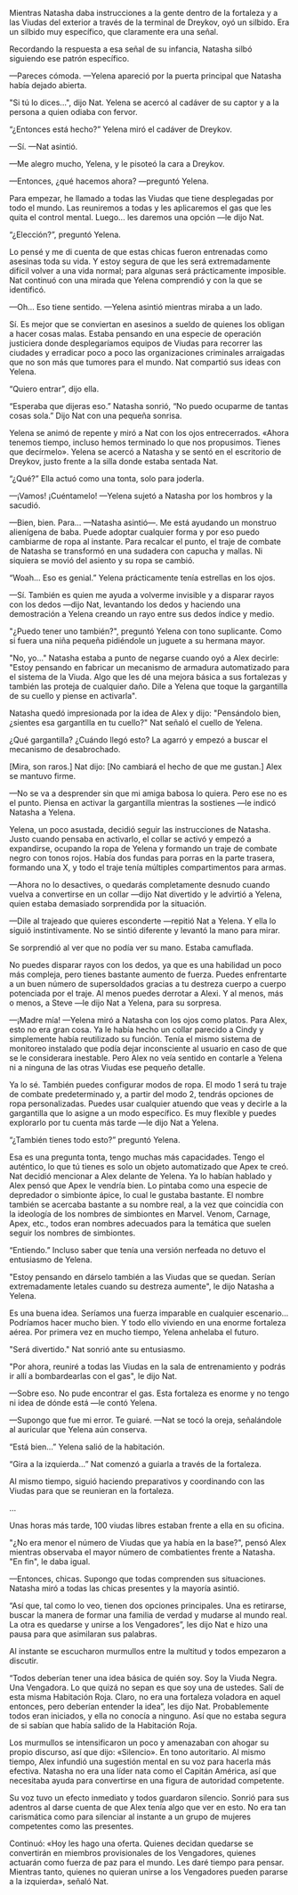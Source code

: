 
Mientras Natasha daba instrucciones a la gente dentro de la fortaleza y a las Viudas del exterior a través de la terminal de Dreykov, oyó un silbido. Era un silbido muy específico, que claramente era una señal.

Recordando la respuesta a esa señal de su infancia, Natasha silbó siguiendo ese patrón específico.

—Pareces cómoda. —Yelena apareció por la puerta principal que Natasha había dejado abierta.

"Si tú lo dices...", dijo Nat. Yelena se acercó al cadáver de su captor y a la persona a quien odiaba con fervor.

“¿Entonces está hecho?” Yelena miró el cadáver de Dreykov.

—Sí. —Nat asintió.

—Me alegro mucho, Yelena, y le pisoteó la cara a Dreykov.

—Entonces, ¿qué hacemos ahora? —preguntó Yelena.

Para empezar, he llamado a todas las Viudas que tiene desplegadas por todo el mundo. Las reuniremos a todas y les aplicaremos el gas que les quita el control mental. Luego... les daremos una opción —le dijo Nat.

“¿Elección?”, preguntó Yelena.

Lo pensé y me di cuenta de que estas chicas fueron entrenadas como asesinas toda su vida. Y estoy segura de que les será extremadamente difícil volver a una vida normal; para algunas será prácticamente imposible. Nat continuó con una mirada que Yelena comprendió y con la que se identificó.

—Oh… Eso tiene sentido. —Yelena asintió mientras miraba a un lado.

Sí. Es mejor que se conviertan en asesinos a sueldo de quienes los obligan a hacer cosas malas. Estaba pensando en una especie de operación justiciera donde desplegaríamos equipos de Viudas para recorrer las ciudades y erradicar poco a poco las organizaciones criminales arraigadas que no son más que tumores para el mundo. Nat compartió sus ideas con Yelena.

“Quiero entrar”, dijo ella.

“Esperaba que dijeras eso.” Natasha sonrió, “No puedo ocuparme de tantas cosas sola.” Dijo Nat con una pequeña sonrisa. 

Yelena se animó de repente y miró a Nat con los ojos entrecerrados. «Ahora tenemos tiempo, incluso hemos terminado lo que nos propusimos. Tienes que decírmelo». Yelena se acercó a Natasha y se sentó en el escritorio de Dreykov, justo frente a la silla donde estaba sentada Nat.

“¿Qué?” Ella actuó como una tonta, solo para joderla.

—¡Vamos! ¡Cuéntamelo! —Yelena sujetó a Natasha por los hombros y la sacudió.

—Bien, bien. Para... —Natasha asintió—. Me está ayudando un monstruo alienígena de baba. Puede adoptar cualquier forma y por eso puedo cambiarme de ropa al instante. Para recalcar el punto, el traje de combate de Natasha se transformó en una sudadera con capucha y mallas. Ni siquiera se movió del asiento y su ropa se cambió.

“Woah… Eso es genial.” Yelena prácticamente tenía estrellas en los ojos.

—Sí. También es quien me ayuda a volverme invisible y a disparar rayos con los dedos —dijo Nat, levantando los dedos y haciendo una demostración a Yelena creando un rayo entre sus dedos índice y medio.

"¿Puedo tener uno también?", preguntó Yelena con tono suplicante. Como si fuera una niña pequeña pidiéndole un juguete a su hermana mayor.

"No, yo..." Natasha estaba a punto de negarse cuando oyó a Alex decirle: "Estoy pensando en fabricar un mecanismo de armadura automatizado para el sistema de la Viuda. Algo que les dé una mejora básica a sus fortalezas y también las proteja de cualquier daño. Dile a Yelena que toque la gargantilla de su cuello y piense en activarla".

Natasha quedó impresionada por la idea de Alex y dijo: "Pensándolo bien, ¿sientes esa gargantilla en tu cuello?" Nat señaló el cuello de Yelena.

¿Qué gargantilla? ¿Cuándo llegó esto? La agarró y empezó a buscar el mecanismo de desabrochado. 

[Mira, son raros.] Nat dijo: [No cambiará el hecho de que me gustan.] Alex se mantuvo firme.

—No se va a desprender sin que mi amiga babosa lo quiera. Pero ese no es el punto. Piensa en activar la gargantilla mientras la sostienes —le indicó Natasha a Yelena.

Yelena, un poco asustada, decidió seguir las instrucciones de Natasha. Justo cuando pensaba en activarlo, el collar se activó y empezó a expandirse, ocupando la ropa de Yelena y formando un traje de combate negro con tonos rojos. Había dos fundas para porras en la parte trasera, formando una X, y todo el traje tenía múltiples compartimentos para armas.

—Ahora no lo desactives, o quedarás completamente desnudo cuando vuelva a convertirse en un collar —dijo Nat divertido y le advirtió a Yelena, quien estaba demasiado sorprendida por la situación.

—Dile al trajeado que quieres esconderte —repitió Nat a Yelena. Y ella lo siguió instintivamente. No se sintió diferente y levantó la mano para mirar.

Se sorprendió al ver que no podía ver su mano. Estaba camuflada.

No puedes disparar rayos con los dedos, ya que es una habilidad un poco más compleja, pero tienes bastante aumento de fuerza. Puedes enfrentarte a un buen número de supersoldados gracias a tu destreza cuerpo a cuerpo potenciada por el traje. Al menos puedes derrotar a Alexi. Y al menos, más o menos, a Steve —le dijo Nat a Yelena, para su sorpresa.

—¡Madre mía! —Yelena miró a Natasha con los ojos como platos. Para Alex, esto no era gran cosa. Ya le había hecho un collar parecido a Cindy y simplemente había reutilizado su función. Tenía el mismo sistema de monitoreo instalado que podía dejar inconsciente al usuario en caso de que se le considerara inestable. Pero Alex no veía sentido en contarle a Yelena ni a ninguna de las otras Viudas ese pequeño detalle.

Ya lo sé. También puedes configurar modos de ropa. El modo 1 será tu traje de combate predeterminado y, a partir del modo 2, tendrás opciones de ropa personalizadas. Puedes usar cualquier atuendo que veas y decirle a la gargantilla que lo asigne a un modo específico. Es muy flexible y puedes explorarlo por tu cuenta más tarde —le dijo Nat a Yelena.

“¿También tienes todo esto?” preguntó Yelena.

Esa es una pregunta tonta, tengo muchas más capacidades. Tengo el auténtico, lo que tú tienes es solo un objeto automatizado que Apex te creó. Nat decidió mencionar a Alex delante de Yelena. Ya lo habían hablado y Alex pensó que Apex le vendría bien. Lo pintaba como una especie de depredador o simbionte ápice, lo cual le gustaba bastante. El nombre también se acercaba bastante a su nombre real, a la vez que coincidía con la ideología de los nombres de simbiontes en Marvel. Venom, Carnage, Apex, etc., todos eran nombres adecuados para la temática que suelen seguir los nombres de simbiontes.

“Entiendo.” Incluso saber que tenía una versión nerfeada no detuvo el entusiasmo de Yelena.

"Estoy pensando en dárselo también a las Viudas que se quedan. Serían extremadamente letales cuando su destreza aumente", le dijo Natasha a Yelena.

Es una buena idea. Seríamos una fuerza imparable en cualquier escenario... Podríamos hacer mucho bien. Y todo ello viviendo en una enorme fortaleza aérea. Por primera vez en mucho tiempo, Yelena anhelaba el futuro.

"Será divertido." Nat sonrió ante su entusiasmo.

"Por ahora, reuniré a todas las Viudas en la sala de entrenamiento y podrás ir allí a bombardearlas con el gas", le dijo Nat.

—Sobre eso. No pude encontrar el gas. Esta fortaleza es enorme y no tengo ni idea de dónde está —le contó Yelena.

—Supongo que fue mi error. Te guiaré. —Nat se tocó la oreja, señalándole al auricular que Yelena aún conserva.

“Está bien…” Yelena salió de la habitación.

“Gira a la izquierda…” Nat comenzó a guiarla a través de la fortaleza.

Al mismo tiempo, siguió haciendo preparativos y coordinando con las Viudas para que se reunieran en la fortaleza.

…

Unas horas más tarde, 100 viudas libres estaban frente a ella en su oficina.

"¿No era menor el número de Viudas que ya había en la base?", pensó Alex mientras observaba el mayor número de combatientes frente a Natasha. "En fin", le daba igual.

—Entonces, chicas. Supongo que todas comprenden sus situaciones. Natasha miró a todas las chicas presentes y la mayoría asintió.

“Así que, tal como lo veo, tienen dos opciones principales. Una es retirarse, buscar la manera de formar una familia de verdad y mudarse al mundo real. La otra es quedarse y unirse a los Vengadores”, les dijo Nat e hizo una pausa para que asimilaran sus palabras.

Al instante se escucharon murmullos entre la multitud y todos empezaron a discutir.

“Todos deberían tener una idea básica de quién soy. Soy la Viuda Negra. Una Vengadora. Lo que quizá no sepan es que soy una de ustedes. Salí de esta misma Habitación Roja. Claro, no era una fortaleza voladora en aquel entonces, pero deberían entender la idea”, les dijo Nat. Probablemente todos eran iniciados, y ella no conocía a ninguno. Así que no estaba segura de si sabían que había salido de la Habitación Roja.

Los murmullos se intensificaron un poco y amenazaban con ahogar su propio discurso, así que dijo: «Silencio». En tono autoritario. Al mismo tiempo, Alex infundió una sugestión mental en su voz para hacerla más efectiva. Natasha no era una líder nata como el Capitán América, así que necesitaba ayuda para convertirse en una figura de autoridad competente.

Su voz tuvo un efecto inmediato y todos guardaron silencio. Sonrió para sus adentros al darse cuenta de que Alex tenía algo que ver en esto. No era tan carismática como para silenciar al instante a un grupo de mujeres competentes como las presentes.

Continuó: «Hoy les hago una oferta. Quienes decidan quedarse se convertirán en miembros provisionales de los Vengadores, quienes actuarán como fuerza de paz para el mundo. Les daré tiempo para pensar. Mientras tanto, quienes no quieran unirse a los Vengadores pueden pararse a la izquierda», señaló Nat.
